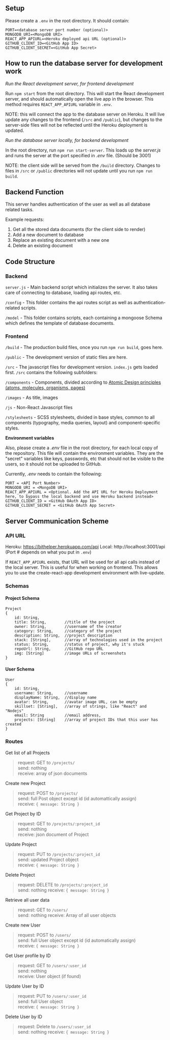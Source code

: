 
## Setup

Please create a `.env` in the root directory. It should contain:
```
PORT=<database server port number (optional)>
MONGODB_URI=<MongoDB URI>
REACT_APP_APIURL=<Heroku deployed api URL (optional)>
GITHUB_CLIENT_ID=<GitHub App ID>
GITHUB_CLIENT_SECRET=<GitHub App Secret>
```

## How to run the database server for development work

*Run the React development server, for frontend development*

Run `npm start` from the root directory. This will start the React development server, and should automatically open the live app in the browser. This method requires `REACT_APP_APIURL` variable in `.env`.

NOTE: this will connect the app to the database server on Heroku. It will live update any changes to the frontend (`/src` and `/public`), but changes to the server-side files will not be reflected until the Heroku deployment is updated.

*Run the database server locally, for backend development*

In the root directory, run `npm run start-server`. This loads up the *server.js* and runs the server at the port specified in *.env* file. (Should be 3001)

NOTE: the client side will be served from the `/build` directory. Changes to files in `/src` or `/public` directories will not update until you run `npm run build`.

## Backend Function

This server handles authentication of the user as well as all database related tasks.

Example requests:

1. Get all the stored data documents (for the client side to render)
2. Add a new document to database
3. Replace an existing document with a new one
4. Delete an existing document

## Code Structure

### Backend
`server.js` -  Main backend script which initializes the server. It also takes care of connecting to database, loading api routes, etc.

`/config` - This folder contains the api routes script as well as authentication-related scripts.

`/model` - This folder contains scripts, each containing a mongoose Schema which defines the template of database documents. 

### Frontend
`/build` - The production build files, once you run `npm run build`, goes here. 

`/public` - The development version of static files are here.

`/src` - The javascript files for development version. `index.js` gets loaded first.
`/src` contains the following subfolders: 

`/components` - Components, divided according to [Atomic Design principles (atoms, molecules, organisms, pages)](https://codeburst.io/atomic-design-with-react-e7aea8152957)

`/images` - As title, images

`/js` - Non-React Javascript files

`/stylesheets` - SCSS stylesheets, divided in base styles, common to all components (typography, media queries, layout) and component-specific styles.


**Environment variables**

Also, please create a *.env* file in the root directory, for each local copy of the repository. This file will contain the environment variables. They are the "secret" variables like keys, passwords, etc that should not be visible to the users, so it should not be uploaded to GitHub.

Currently, *.env* needs to contain the following:
```
PORT = <API Port Number>
MONGODB_URI = <MongoDB URI>
REACT_APP_APIURL = <Optional. Add the API URL for Heroku Deployment here, to bypass the local backend and use Heroku backend instead>
GITHUB_CLIENT_ID = <GitHub OAuth App ID>
GITHUB_CLIENT_SECRET = <GitHub OAuth App Secret>
```

## Server Communication Scheme

### API URL
Heroku:  https://bithelper.herokuapp.com/api
Local: http://localhost:3001/api (Port # depends on what you put in `.env`)

If `REACT_APP_APIURL` exists, that URL will be used for all api calls instead of the local server. This is useful for when working on frontend. This allows you to use the create-react-app development environment with live-update.

### Schemas

#### Project Schema
```
Project
{
    id: String,
    title: String,        //title of the project
    owner: String,        //username of the creator 
    category: String,     //category of the project
    description: String,  //project description
    stack: [String],      //array of technologies used in the project
    status: String,       //status of project, why it's stuck
    repoUrl: String,      //GitHub repo URL
    img: [String]         //image URLs of screenshots
}
```

#### User Schema

```
User
{
    id: String,
    username: String,     //username
    displayName: String,  //display name
    avatar: String,       //avatar image URL, can be empty
    skillset: [String],   //array of strings, like "React" and "Nodejs"
    email: String         //email address,
    projects: [String]    //array of project IDs that this user has created
}
```

### Routes 
Get list of all Projects
>request: GET to `/projects/`  
>send: nothing  
>receive: array of json documents

Create new Project
>request: POST to `/projects/`  
>send: full Post object except id (id automattically assign)  
>receive: `{ message: String }`

Get Project by ID
>request: GET to `/projects/:project_id`  
>send: nothing  
>receive: json document of Project

Update Project
>request: PUT to `/projects/:project_id`  
>send: updated Project object  
>receive: `{ message: String }`

Delete Project
>request: DELETE to `/projects/:project_id`  
>send: nothing
>receive: `{ message: String }`

Retrieve all user data
>request: GET to `/users/`  
>send: nothing
>receive: Array of all user objects

Create new User
>request: POST to `/users/`  
>send: full User object except id (id automatically assign)  
>receive: `{ message: String }`

Get User profile by ID
>request: GET to `/users/:user_id`  
>send: nothing  
>receive: User object (if found)

Update User by ID
>request: PUT to `/users/:user_id`  
>send: full User object  
>receive: `{ message: String }`

Delete User by ID
>request: Delete to `/users/:user_id`  
>send: nothing
>receive: `{ message: String }`